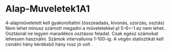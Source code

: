 # Alap-Muveletek1A1

4-alapműveletett kell gyakoroltattní (összeadaás, kivonás, szorzás, osztás)
Nem lehet minusz számott megadni a műveletekkel pl 5-6=-1 ez nem lehet.
Osztásnál ne legyen maradékos osztásos feladat.
Csak egész számokat lehessen használni.
Számok intervalluma 1-100-ig.
A végén statisztikát kell csinálni hány kérdésbő hány rosz jó volt .


